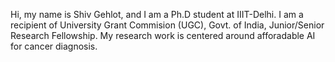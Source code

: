 

Hi, my name is Shiv Gehlot, and I am a Ph.D student at IIIT-Delhi. I am a recipient of University Grant Commision (UGC), Govt. of India, Junior/Senior Research Fellowship. My research work is centered around afforadable AI for cancer diagnosis. 

